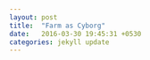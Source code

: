 ```yaml
---
layout: post
title:  "Farm as Cyborg"
date:   2016-03-30 19:45:31 +0530
categories: jekyll update
---
```


